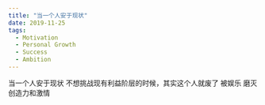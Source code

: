 ```yaml
---
title: "当一个人安于现状"
date: 2019-11-25
tags:
  - Motivation
  - Personal Growth
  - Success
  - Ambition
---
```


当一个人安于现状 不想挑战现有利益阶层的时候，其实这个人就废了
被娱乐
磨灭创造力和激情